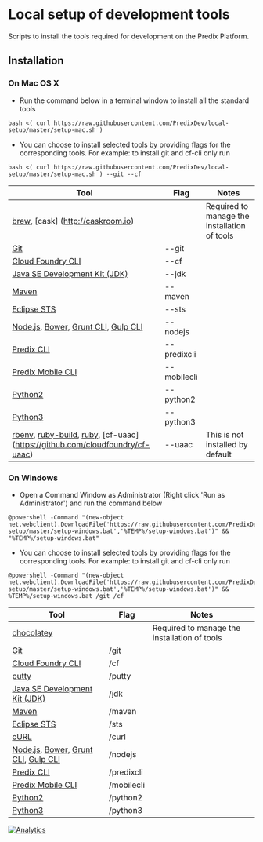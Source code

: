 # Local setup of development tools

Scripts to install the tools required for development on the Predix Platform.

## Installation

### On Mac OS X

* Run the command below in a terminal window to install all the standard tools
```
bash <( curl https://raw.githubusercontent.com/PredixDev/local-setup/master/setup-mac.sh )
```
* You can choose to install selected tools by providing flags for the corresponding tools.
For example: to install git and cf-cli only run
```
bash <( curl https://raw.githubusercontent.com/PredixDev/local-setup/master/setup-mac.sh ) --git --cf
```

Tool | Flag | Notes
--- | --- | ---
[brew](http://brew.sh), [cask] (http://caskroom.io) | | Required to manage the installation of tools
[Git](https://git-scm.com) | --git |
[Cloud Foundry CLI](http://docs.cloudfoundry.org/cf-cli) | --cf |
[Java SE Development Kit (JDK)](http://www.oracle.com/technetwork/java/javase/downloads/index.html) | --jdk |
[Maven](https://maven.apache.org) | --maven |
[Eclipse STS](https://spring.io/tools/sts) | --sts |
[Node.js](https://nodejs.org), [Bower](http://bower.io/), [Grunt CLI](http://gruntjs.com), [Gulp CLI](http://gulpjs.com) | --nodejs |
[Predix CLI](https://github.com/PredixDev/predix-cli) | --predixcli |
[Predix Mobile CLI](https://github.com/PredixDev/predix-mobile-cli) | --mobilecli |
[Python2](https://www.python.org) | --python2 |
[Python3](https://www.python.org) | --python3 |
[rbenv](http://rbenv.org), [ruby-build](https://github.com/rbenv/ruby-build), [ruby](https://www.ruby-lang.org), [cf-uaac] (https://github.com/cloudfoundry/cf-uaac) | --uaac | This is not installed by default

### On Windows
* Open a Command Window as Administrator (Right click 'Run as Administrator') and run the command below
```
@powershell -Command "(new-object net.webclient).DownloadFile('https://raw.githubusercontent.com/PredixDev/local-setup/master/setup-windows.bat','%TEMP%/setup-windows.bat')" && "%TEMP%/setup-windows.bat"
```
* You can choose to install selected tools by providing flags for the corresponding tools.
For example: to install git and cf-cli only run
```
@powershell -Command "(new-object net.webclient).DownloadFile('https://raw.githubusercontent.com/PredixDev/local-setup/master/setup-windows.bat','%TEMP%/setup-windows.bat')" && %TEMP%/setup-windows.bat /git /cf
```

Tool | Flag | Notes
--- | --- | ---
[chocolatey](https://chocolatey.org) | | Required to manage the installation of tools
[Git](https://git-scm.com) | /git |
[Cloud Foundry CLI](http://docs.cloudfoundry.org/cf-cli) | /cf |
[putty](http://www.putty.org) | /putty |
[Java SE Development Kit (JDK)](http://www.oracle.com/technetwork/java/javase/downloads/index.html) | /jdk |
[Maven](https://maven.apache.org) | /maven |
[Eclipse STS](https://spring.io/tools/sts) | /sts |
[cURL](https://curl.haxx.se) | /curl |
[Node.js](https://nodejs.org), [Bower](http://bower.io/), [Grunt CLI](http://gruntjs.com), [Gulp CLI](http://gulpjs.com) | /nodejs |
[Predix CLI](https://github.com/PredixDev/predix-cli) | /predixcli |
[Predix Mobile CLI](https://github.com/PredixDev/predix-mobile-cli) | /mobilecli |
[Python2](https://www.python.org) | /python2 |
[Python3](https://www.python.org) | /python3 |

[![Analytics](https://ga-beacon.appspot.com/UA-82773213-1/local-setup/readme?pixel)](https://github.com/PredixDev)

